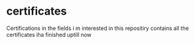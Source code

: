 # certificates
Certifications in the fields i m interested in
this repositiry contains all the certificates iha finished uptill now
